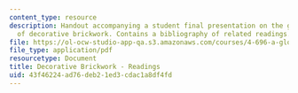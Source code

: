 ```yaml
---
content_type: resource
description: Handout accompanying a student final presentation on the global history
  of decorative brickwork. Contains a bibliography of related readings.
file: https://ol-ocw-studio-app-qa.s3.amazonaws.com/courses/4-696-a-global-history-of-architecture-writing-seminar-spring-2008/43f46224ad76deb21ed3cdac1a8df4fd_MIT4_696s08_project02_read.pdf
file_type: application/pdf
resourcetype: Document
title: Decorative Brickwork - Readings
uid: 43f46224-ad76-deb2-1ed3-cdac1a8df4fd
---
```


